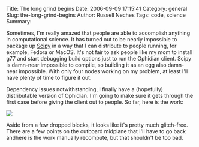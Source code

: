 Title: The long grind begins
Date: 2006-09-09 17:15:41
Category: general
Slug: the-long-grind-begins
Author: Russell Neches
Tags: code, science
Summary: 


Sometimes, I'm really amazed that people are able to accomplish anything
in computational science. It has turned out to be nearly impossible to
package up [Scipy](http://scipy.org) in a way that I can distribute to
people running, for example, Fedora or MacOS. It's not fair to ask
people like my mom to install g77 and start debugging build options just
to run the Ophidian client. Scipy is damn-near impossible to compile, so
building it as an egg also damn-near impossible. With only four nodes
working on my problem, at least I'll have plenty of time to figure it
out.

Dependency issues notwithstanding, I finally have a (hopefully)
distributable version of Ophidian. I'm going to make sure it gets
through the first case before giving the client out to people. So far,
here is the work:

![](http://vort.org/media/images/ophidian_partial.png)

Aside from a few dropped blocks, it looks like it's pretty much
glitch-free. There are a few points on the outboard midplane that I'll
have to go back andhere is the work manually recompute, but that
shouldn't be too bad.
